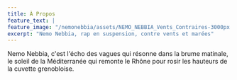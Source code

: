 ```yaml
---
title: À Propos
feature_text: |
feature_image: "/nemonebbia/assets/NEMO_NEBBIA_Vents_Contraires-3000px.jpg"
excerpt: "Nemo Nebbia, rap en suspension, contre vents et marées"
---
```


Nemo Nebbia, c'est l'écho des vagues qui résonne dans la brume matinale, le soleil de la Méditerranée qui remonte le Rhône pour rosir les hauteurs de la cuvette grenobloise.

